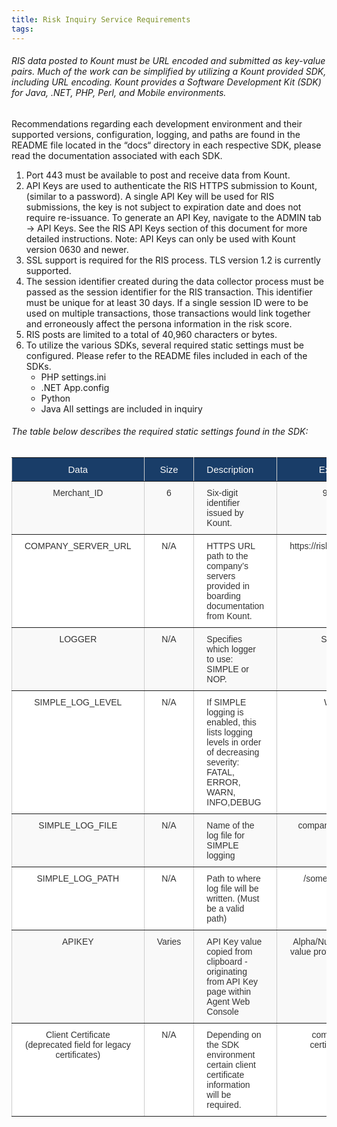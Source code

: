 ```yaml
---
title: Risk Inquiry Service Requirements
tags:
---
```


###### RIS data posted to Kount must be URL encoded and submitted as key-value pairs. Much of the work can be simplified by utilizing a Kount provided SDK, including URL encoding. Kount provides a Software Development Kit (SDK) for Java, .NET, PHP, Perl, and Mobile environments.

Recommendations regarding each development environment and their supported versions, configuration, logging, and paths are found in the README file located in the “docs“ directory in each respective SDK, please read the documentation associated with each SDK.

1.	Port 443 must be available to post and receive data from Kount.
2.	API Keys are used to authenticate the RIS HTTPS submission to Kount, (similar to a password). A single API Key will be used for RIS submissions, the key is not subject to expiration date and does not require re-issuance. To generate an API Key, navigate to the ADMIN tab -> API Keys. See the RIS API Keys section of this document for more detailed instructions. Note: API Keys can only be used with Kount version 0630 and newer.
3.	SSL support is required for the RIS process. TLS version 1.2 is currently supported.
4.	The session identifier created during the data collector process must be passed as the session identifier for the RIS transaction. This identifier must be unique for at least 30 days. If a single session ID were to be used on multiple transactions, those transactions would link together and erroneously affect the persona information in the risk score.
5.	RIS posts are limited to a total of 40,960 characters or bytes.
6.	To utilize the various SDKs, several required static settings must be configured. Please refer to the README files included in each of the SDKs.
     * PHP settings.ini
     * .NET App.config
     * Python
     * Java All settings are included in inquiry
     
###### The table below describes the required static settings found in the SDK: 

<style type="text/css">
.tg  {border-collapse:collapse;border-spacing:0;border-color:#ccc;}
.tg td{font-family:Arial, sans-serif;font-size:14px;padding:10px 20px;border-style:solid;border-width:1px;overflow:hidden;word-break:normal;border-color:#ccc;color:#333;background-color:#fff;}
.tg th{font-family:Arial, sans-serif;font-size:14px;font-weight:normal;padding:10px 20px;border-style:solid;border-width:1px;overflow:hidden;word-break:normal;border-color:#ccc;color:#333;background-color:#f0f0f0;}
.tg .tg-8421{font-size:15px;font-family:"Arial Black", Gadget, sans-serif !important;;background-color:#193d68;color:#f9f9f9;border-color:inherit;text-align:left;vertical-align:top}
.tg .tg-ds6z{font-size:15px;font-family:"Arial Black", Gadget, sans-serif !important;;background-color:#193d68;color:#f9f9f9;border-color:inherit;text-align:center;vertical-align:top}
.tg .tg-c3ow{border-color:inherit;text-align:center;vertical-align:top}
.tg .tg-abip{background-color:#f9f9f9;border-color:inherit;text-align:center;vertical-align:top}
.tg .tg-btxf{background-color:#f9f9f9;border-color:inherit;text-align:left;vertical-align:top}
.tg .tg-0pky{border-color:inherit;text-align:left;vertical-align:top}
</style>
<table class="tg">
  <tr>
    <th class="tg-ds6z">﻿Data</th>
    <th class="tg-ds6z">Size</th>
    <th class="tg-8421">Description</th>
    <th class="tg-ds6z">Example</th>
  </tr>
  <tr>
    <td class="tg-abip">Merchant_ID</td>
    <td class="tg-abip">6</td>
    <td class="tg-btxf">Six-digit identifier issued by Kount.</td>
    <td class="tg-abip">999999</td>
  </tr>
  <tr>
    <td class="tg-c3ow">COMPANY_SERVER_URL</td>
    <td class="tg-c3ow">N/A</td>
    <td class="tg-0pky">HTTPS URL path to the company’s servers provided in boarding documentation from Kount.</td>
    <td class="tg-c3ow">https://risk.test.kount.net</td>
  </tr>
  <tr>
    <td class="tg-abip">LOGGER</td>
    <td class="tg-abip">N/A</td>
    <td class="tg-btxf">Specifies which logger to use: SIMPLE or NOP.</td>
    <td class="tg-abip">SIMPLE</td>
  </tr>
  <tr>
    <td class="tg-c3ow">SIMPLE_LOG_LEVEL</td>
    <td class="tg-c3ow">N/A</td>
    <td class="tg-0pky">If SIMPLE logging is enabled, this lists logging levels in order of decreasing severity: FATAL, ERROR, WARN, INFO,DEBUG</td>
    <td class="tg-c3ow">WARN</td>
  </tr>
  <tr>
    <td class="tg-abip">SIMPLE_LOG_FILE</td>
    <td class="tg-abip">N/A</td>
    <td class="tg-btxf">Name of the log file for SIMPLE logging</td>
    <td class="tg-abip">company-sdk-ris.log</td>
  </tr>
  <tr>
    <td class="tg-c3ow">SIMPLE_LOG_PATH</td>
    <td class="tg-c3ow">N/A</td>
    <td class="tg-0pky">Path to where log file will be written. (Must be a valid path)</td>
    <td class="tg-c3ow">/some/path/to/log</td>
  </tr>
  <tr>
    <td class="tg-abip">APIKEY</td>
    <td class="tg-abip">Varies</td>
    <td class="tg-btxf">API Key value copied from clipboard - originating from API Key page within Agent Web Console</td>
    <td class="tg-abip">Alpha/Numeric hashed value provided by Kount</td>
  </tr>
  <tr>
    <td class="tg-c3ow">Client Certificate (deprecated field for legacy certificates)</td>
    <td class="tg-c3ow">N/A</td>
    <td class="tg-0pky">Depending on the SDK environment certain client certificate information will be required.</td>
    <td class="tg-c3ow">company-ris- certificate.p12</td>
  </tr>
</table>
